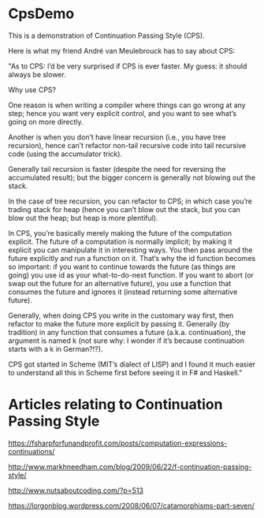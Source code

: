 # CpsDemo

This is a demonstration of Continuation Passing Style (CPS).

Here is what my friend André van Meulebrouck has to say about CPS:

"As to CPS: I’d be very surprised if CPS is ever faster.  My guess: it should always be slower.

Why use CPS?

One reason is when writing a compiler where things can go wrong at any step; hence you want very explicit control, and you want to see what’s going on more directly.

Another is when you don’t have linear recursion (i.e., you have tree recursion), hence can’t refactor non-tail recursive code into tail recursive code (using the accumulator trick).

Generally tail recursion is faster (despite the need for reversing the accumulated result); but the bigger concern is generally not blowing out the stack.

In the case of tree recursion, you can refactor to CPS; in which case you’re trading stack for heap (hence you can’t blow out the stack, but you can blow out the heap; but heap is more plentiful).

In CPS, you’re basically merely making the future of the computation explicit.  The future of a computation is normally implicit; by making it explicit you can manipulate it in interesting ways.  You then pass around the future explicitly and run a function on it.  That’s why the id function becomes so important:  if you want to continue towards the future (as things are going) you use id as your what-to-do-next function.  If you want to abort (or swap out the future for an alternative future), you use a function that consumes the future and ignores it (instead returning some alternative future).

Generally, when doing CPS you write in the customary way first, then refactor to make the future more explicit by passing it.  Generally (by tradition) in any function that consumes a future (a.k.a. continuation), the argument is named k (not sure why:  I wonder if it’s because continuation starts with a k in German?!?).

CPS got started in Scheme (MIT’s dialect of LISP) and I found it much easier to understand all this in Scheme first before seeing it in F# and Haskell."

# Articles relating to Continuation Passing Style

https://fsharpforfunandprofit.com/posts/computation-expressions-continuations/

http://www.markhneedham.com/blog/2009/06/22/f-continuation-passing-style/

http://www.nutsaboutcoding.com/?p=513

https://lorgonblog.wordpress.com/2008/06/07/catamorphisms-part-seven/
